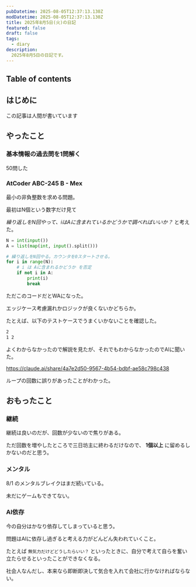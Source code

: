 ```yaml
---
pubDatetime: 2025-08-05T12:37:13.130Z
modDatetime: 2025-08-05T12:37:13.130Z
title: 2025年8月5日(火)の日記
featured: false
draft: false
tags:
  - diary
description:
  2025年8月5日の日記です。
---
```


## Table of contents

## はじめに

この記事は人間が書いています

## やったこと

### 基本情報の過去問を1問解く

50問した

### AtCoder ABC-245 B - Mex

最小の非負整数を求める問題。

最初はN個という数字だけ見て

*繰り返しをN回やって、iはAに含まれているかどうかで調べればいいか？* と考えた。

```python
N = int(input())
A = list(map(int, input().split()))

# 繰り返しをN回やる。カウンタを0スタートさせる。
for i in range(N):
    # i は Aに含まれるかどうか を否定
    if not i in A:
        print(i)
        break
```

ただこのコードだとWAになった。

エッジケース考慮漏れかロジックが良くないかどちらか。

たとえば、以下のテストケースでうまくいかないことを確認した。

```txt
2
1 2
```

よくわからなかったので解説を見たが、それでもわからなかったのでAIに聞いた。

https://claude.ai/share/4a7e2d50-9567-4b54-bdbf-ae58c798c438

ループの回数に誤りがあったことがわかった。

## おもったこと

### 継続

継続は良いのだが、回数が少ないので焦りがある。

ただ回数を増やしたところで三日坊主に終わるだけなので、 **1個以上** に留めるしかないのだと思う。

### メンタル

8/1 のメンタルブレイクはまだ続いている。

未だにゲームもできてない。

### AI依存

今の自分はかなり依存してしまっていると思う。

問題はAIに依存し過ぎると考える力がどんどん失われていくこと。

たとえば `無気力だけどどうしたらいい？` といったときに、自分で考えて自らを奮い立たらせるといったことができなくなる。

社会人なんだし、本来なら即断即決して気合を入れて会社に行かなければならない。

